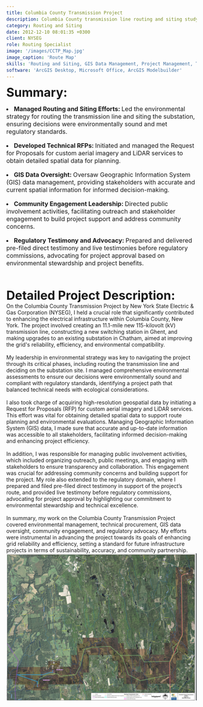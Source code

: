 ```yaml
---
title: Columbia County Transmission Project
description: Columbia County transmission line routing and siting study.
category: Routing and Siting
date: 2012-12-10 08:01:35 +0300
client: NYSEG
role: Routing Specialist
image: '/images/CCTP_Map.jpg'
image_caption: 'Route Map'
skills: 'Routing and Siting, GIS Data Management, Project Management, Testimony'
software: 'ArcGIS Desktop, Microsoft Office, ArcGIS Modelbuilder'
---
```

<font size="6"><strong>Summary:</strong></font>
<li class="work-meta__item"><font size="3"><strong>Managed Routing and Siting Efforts: </strong>Led the environmental strategy for routing the transmission line and siting the substation, ensuring decisions were environmentally sound and met regulatory standards.</font></li>
<br>
<li class="work-meta__item"><font size="3"><strong>Developed Technical RFPs: </strong>Initiated and managed the Request for Proposals for custom aerial imagery and LiDAR services to obtain detailed spatial data for planning.</font></li>
<br>
<li class="work-meta__item"><font size="3"><strong>GIS Data Oversight: </strong>Oversaw Geographic Information System (GIS) data management, providing stakeholders with accurate and current spatial information for informed decision-making.</font></li>
<br>
<li class="work-meta__item"><font size="3"><strong>Community Engagement Leadership: </strong>Directed public involvement activities, facilitating outreach and stakeholder engagement to build project support and address community concerns.</font></li>
<br>
<li class="work-meta__item"><font size="3"><strong>Regulatory Testimony and Advocacy: </strong>Prepared and delivered pre-filed direct testimony and live testimonies before regulatory commissions, advocating for project approval based on environmental stewardship and project benefits.</font></li>
<br>
<font size="6"><br><strong>Detailed Project Description:</strong></font><font size="1"><br></font>
On the Columbia County Transmission Project by New York State Electric & Gas Corporation (NYSEG), I held a crucial role that significantly contributed to enhancing the electrical infrastructure within Columbia County, New York. The project involved creating an 11.1-mile new 115-kilovolt (kV) transmission line, constructing a new switching station in Ghent, and making upgrades to an existing substation in Chatham, aimed at improving the grid's reliability, efficiency, and environmental compatibility.<br>
<br>
My leadership in environmental strategy was key to navigating the project through its critical phases, including routing the transmission line and deciding on the substation site. I managed comprehensive environmental assessments to ensure our decisions were environmentally sound and compliant with regulatory standards, identifying a project path that balanced technical needs with ecological considerations.<br>
<br>
I also took charge of acquiring high-resolution geospatial data by initiating a Request for Proposals (RFP) for custom aerial imagery and LiDAR services. This effort was vital for obtaining detailed spatial data to support route planning and environmental evaluations. Managing Geographic Information System (GIS) data, I made sure that accurate and up-to-date information was accessible to all stakeholders, facilitating informed decision-making and enhancing project efficiency.<br>
<br>
In addition, I was responsible for managing public involvement activities, which included organizing outreach, public meetings, and engaging with stakeholders to ensure transparency and collaboration. This engagement was crucial for addressing community concerns and building support for the project. My role also extended to the regulatory domain, where I prepared and filed pre-filed direct testimony in support of the project’s route, and provided live testimony before regulatory commissions, advocating for project approval by highlighting our commitment to environmental stewardship and technical excellence.<br>
<br>
In summary, my work on the Columbia County Transmission Project covered environmental management, technical procurement, GIS data oversight, community engagement, and regulatory advocacy. My efforts were instrumental in advancing the project towards its goals of enhancing grid reliability and efficiency, setting a standard for future infrastructure projects in terms of sustainability, accuracy, and community partnership.<br>

<div class="gallery-box">
  <div class="gallery">
    <img src="/images/CCTP_Map.jpg" loading="lazy" alt="Project">
  </div>
  <em></em>
</div>
